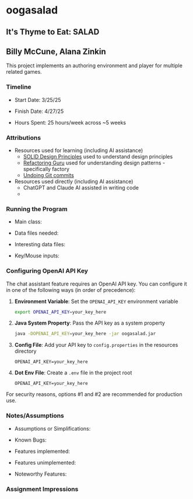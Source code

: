 # oogasalad
## It's Thyme to Eat: SALAD
## Billy McCune, Alana Zinkin


This project implements an authoring environment and player for multiple related games.

### Timeline

 * Start Date: 3/25/25

 * Finish Date: 4/27/25

 * Hours Spent: 25 hours/week across ~5 weeks


### Attributions

 * Resources used for learning (including AI assistance)
   * [SOLID Design Principles](https://www.digitalocean.com/community/conceptual-articles/s-o-l-i-d-the-first-five-principles-of-object-oriented-design#single-responsibility-principle) used to understand design principles
   * [Refactoring Guru](https://refactoring.guru/design-patterns/factory-method) used for understanding design patterns - specifically factory
   * [Undoing Git commits](https://stackoverflow.com/questions/22682870/how-can-i-undo-pushed-commits-using-git) 
 * Resources used directly (including AI assistance)
   * ChatGPT and Claude AI assisted in writing code
   * 


### Running the Program

 * Main class:

 * Data files needed: 

 * Interesting data files:

 * Key/Mouse inputs:

### Configuring OpenAI API Key

The chat assistant feature requires an OpenAI API key. You can configure it in one of the following ways (in order of precedence):

1. **Environment Variable**: Set the `OPENAI_API_KEY` environment variable
   ```bash
   export OPENAI_API_KEY=your_key_here
   ```

2. **Java System Property**: Pass the API key as a system property
   ```bash
   java -DOPENAI_API_KEY=your_key_here -jar oogasalad.jar
   ```

3. **Config File**: Add your API key to `config.properties` in the resources directory
   ```properties
   OPENAI_API_KEY=your_key_here
   ```

4. **Dot Env File**: Create a `.env` file in the project root
   ```
   OPENAI_API_KEY=your_key_here
   ```

For security reasons, options #1 and #2 are recommended for production use.


### Notes/Assumptions

 * Assumptions or Simplifications:

 * Known Bugs:

 * Features implemented:

 * Features unimplemented:

 * Noteworthy Features:



### Assignment Impressions


